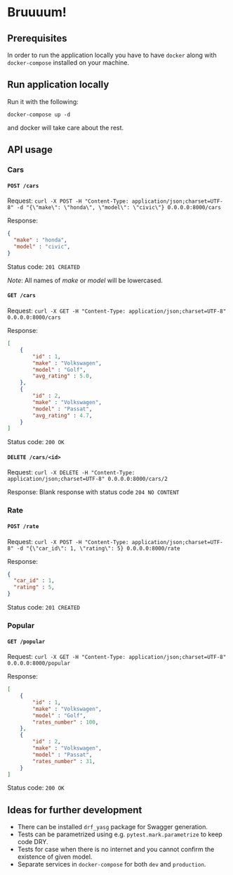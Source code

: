 # Bruuuum!

## Prerequisites

In order to run the application locally you have to have `docker` along with `docker-compose` installed on your machine.

## Run application locally
Run it with the following:

```console
docker-compose up -d
```

and docker will take care about the rest.

## API usage

### Cars

#### `POST /cars`

Request:
`curl -X POST -H "Content-Type: application/json;charset=UTF-8" -d "{\"make\": \"honda\", \"model\": \"civic\"} 0.0.0.0:8000/cars`

Response:
```json
{
  "make" : "honda",
  "model" : "civic",
}
```

Status code: `201 CREATED`

*Note*: All names of _make_ or _model_ will be lowercased.

#### `GET /cars`

Request:
`curl -X GET -H "Content-Type: application/json;charset=UTF-8" 0.0.0.0:8000/cars`

Response:
```json
[
	{
		"id" : 1,
		"make" : "Volkswagen",
		"model" : "Golf",
		"avg_rating" : 5.0,
	},
	{
		"id" : 2,
		"make" : "Volkswagen",
		"model" : "Passat",
		"avg_rating" : 4.7,
	}
]
```

Status code: `200 OK`

#### `DELETE /cars/<id>`

Request:
`curl -X DELETE -H "Content-Type: application/json;charset=UTF-8" 0.0.0.0:8000/cars/2`

Response:
Blank response with status code `204 NO CONTENT`

### Rate

#### `POST /rate`

Request:
`curl -X POST -H "Content-Type: application/json;charset=UTF-8" -d "{\"car_id\": 1, \"rating\": 5} 0.0.0.0:8000/rate`

Response:
```json
{
  "car_id" : 1,
  "rating" : 5,
}
```

Status code: `201 CREATED`

### Popular

#### `GET /popular`

Request:
`curl -X GET -H "Content-Type: application/json;charset=UTF-8" 0.0.0.0:8000/popular`

Response:
```json
[
	{
		"id" : 1,
		"make" : "Volkswagen",
		"model" : "Golf",
		"rates_number" : 100,
	},
	{
		"id" : 2,
		"make" : "Volkswagen",
		"model" : "Passat",
		"rates_number" : 31,
	}
]
```

Status code: `200 OK`

## Ideas for further development

* There can be installed `drf_yasg` package for Swagger generation.
* Tests can be parametrized using e.g. `pytest.mark.parametrize` to keep code DRY.
* Tests for case when there is no internet and you cannot confirm the existence of given model.
* Separate services in `docker-compose` for both `dev` and `production`.
